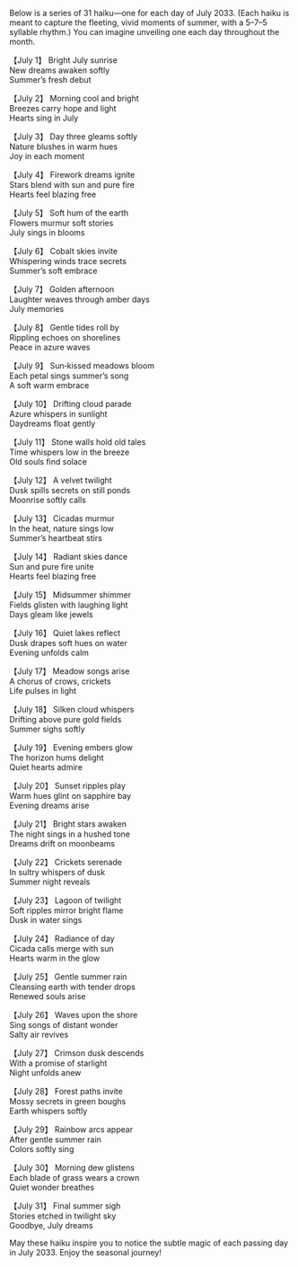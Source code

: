 Below is a series of 31 haiku—one for each day of July 2033. (Each haiku is meant to capture the fleeting, vivid moments of summer, with a 5–7–5 syllable rhythm.) You can imagine unveiling one each day throughout the month.

【July 1】
Bright July sunrise  
New dreams awaken softly  
Summer’s fresh debut

【July 2】
Morning cool and bright  
Breezes carry hope and light  
Hearts sing in July

【July 3】
Day three gleams softly  
Nature blushes in warm hues  
Joy in each moment

【July 4】
Firework dreams ignite  
Stars blend with sun and pure fire  
Hearts feel blazing free

【July 5】
Soft hum of the earth  
Flowers murmur soft stories  
July sings in blooms

【July 6】
Cobalt skies invite  
Whispering winds trace secrets  
Summer’s soft embrace

【July 7】
Golden afternoon  
Laughter weaves through amber days  
July memories

【July 8】
Gentle tides roll by  
Rippling echoes on shorelines  
Peace in azure waves

【July 9】
Sun‐kissed meadows bloom  
Each petal sings summer’s song  
A soft warm embrace

【July 10】
Drifting cloud parade  
Azure whispers in sunlight  
Daydreams float gently

【July 11】
Stone walls hold old tales  
Time whispers low in the breeze  
Old souls find solace

【July 12】
A velvet twilight  
Dusk spills secrets on still ponds  
Moonrise softly calls

【July 13】
Cicadas murmur  
In the heat, nature sings low  
Summer’s heartbeat stirs

【July 14】
Radiant skies dance  
Sun and pure fire unite  
Hearts feel blazing free

【July 15】
Midsummer shimmer  
Fields glisten with laughing light  
Days gleam like jewels

【July 16】
Quiet lakes reflect  
Dusk drapes soft hues on water  
Evening unfolds calm

【July 17】
Meadow songs arise  
A chorus of crows, crickets  
Life pulses in light

【July 18】
Silken cloud whispers  
Drifting above pure gold fields  
Summer sighs softly

【July 19】
Evening embers glow  
The horizon hums delight  
Quiet hearts admire

【July 20】
Sunset ripples play  
Warm hues glint on sapphire bay  
Evening dreams arise

【July 21】
Bright stars awaken  
The night sings in a hushed tone  
Dreams drift on moonbeams

【July 22】
Crickets serenade  
In sultry whispers of dusk  
Summer night reveals

【July 23】
Lagoon of twilight  
Soft ripples mirror bright flame  
Dusk in water sings

【July 24】
Radiance of day  
Cicada calls merge with sun  
Hearts warm in the glow

【July 25】
Gentle summer rain  
Cleansing earth with tender drops  
Renewed souls arise

【July 26】
Waves upon the shore  
Sing songs of distant wonder  
Salty air revives

【July 27】
Crimson dusk descends  
With a promise of starlight  
Night unfolds anew

【July 28】
Forest paths invite  
Mossy secrets in green boughs  
Earth whispers softly

【July 29】
Rainbow arcs appear  
After gentle summer rain  
Colors softly sing

【July 30】
Morning dew glistens  
Each blade of grass wears a crown  
Quiet wonder breathes

【July 31】
Final summer sigh  
Stories etched in twilight sky  
Goodbye, July dreams

May these haiku inspire you to notice the subtle magic of each passing day in July 2033. Enjoy the seasonal journey!
